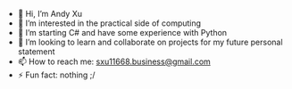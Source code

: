 - 👋 Hi, I’m Andy Xu
- 👀 I’m interested in the practical side of computing
- 🌱 I’m starting C# and have some experience with Python
- 💞️ I’m looking to learn and collaborate on projects for my future personal statement 
- 📫 How to reach me: sxu11668.business@gmail.com
- ⚡ Fun fact: nothing ;/
<!---
sxu11668/sxu11668 is a ✨ special ✨ repository because its `README.md` (this file) appears on your GitHub profile.
You can click the Preview link to take a look at your changes.
--->
